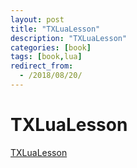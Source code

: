 ```yaml
---
layout: post
title: "TXLuaLesson"
description: "TXLuaLesson"
categories: [book]
tags: [book,lua]
redirect_from:
  - /2018/08/20/
---
```


# TXLuaLesson

[TXLuaLesson](../../../../TXLuaLesson/html/_index.html)